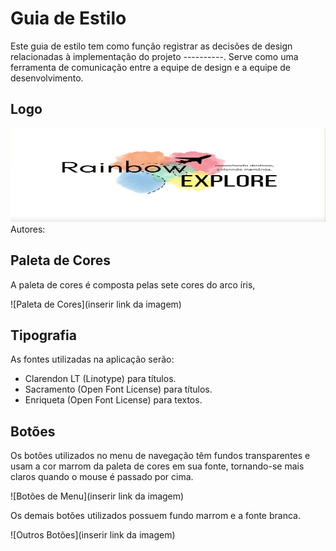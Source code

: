 # Guia de Estilo

Este guia de estilo tem como função registrar as decisões de design relacionadas à implementação do projeto ----------. Serve como uma ferramenta de comunicação entre a equipe de design e a equipe de desenvolvimento.

## Logo

<img src="./img/Rainbow.jpeg" width="700" height="150"><br>
Autores:  

## Paleta de Cores

A paleta de cores é composta pelas sete cores do arco íris, 

![Paleta de Cores](inserir link da imagem)

## Tipografia

As fontes utilizadas na aplicação serão:

- Clarendon LT (Linotype) para títulos.
- Sacramento (Open Font License) para títulos.
- Enriqueta (Open Font License) para textos.

## Botões

Os botões utilizados no menu de navegação têm fundos transparentes e usam a cor marrom da paleta de cores em sua fonte, tornando-se mais claros quando o mouse é passado por cima.

![Botões de Menu](inserir link da imagem)

Os demais botões utilizados possuem fundo marrom e a fonte branca.

![Outros Botões](inserir link da imagem)
